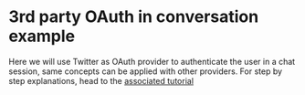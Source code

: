 # 3rd party OAuth in conversation example

Here we will use Twitter as OAuth provider to authenticate the user in a chat session, same concepts can be applied with other providers. For step by step explanations, head to the [associated tutorial](https://mlchain.com/docs/tutorials/3rd-party-OAuth/)
